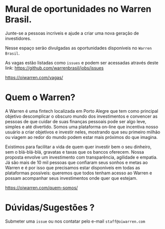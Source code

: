 # Mural de oportunidades no Warren Brasil.

Junte-se a pessoas incríveis e ajude a criar uma nova geração de investidores.

Nesse espaço serão divulgadas as oportunidades disponíveis no `Warren Brasil`.

As vagas estão listadas como `issues` e podem ser acessadas através deste link: https://github.com/warrenbrasil/jobs/issues

https://oiwarren.com/vagas/

# Quem  o Warren?

A Warren é uma fintech localizada em Porto Alegre que tem como principal objetivo descomplicar o obscuro mundo dos investimentos e convencer as pessoas de que cuidar de suas finanças pessoais pode ser algo leve, simples e até divertido. Somos uma plataforma on-line que incentiva nosso usuário a criar objetivos e investir neles, mostrando que seu primeiro milhão ou viagem ao redor do mundo podem estar mais próximos do que imagina.

Existimos para facilitar a vida de quem quer investir bem o seu dinheiro, sem o blá-blá-blá, gravatas e taxas que os bancos oferecem. Nossa proposta envolve um investimento com transparência, agilidade e empatia. Já são mais de 10 mil pessoas que confiaram seus sonhos e metas ao Warren e é por isso que precisamos estar disponíveis em todas as plataformas possíveis: queremos que todos tenham acesso ao Warren e possam acompanhar seus investimentos onde quer que estejam.

https://oiwarren.com/quem-somos/

# Dúvidas/Sugestões ?

Submeter uma `issue` ou nos contatar pelo e-mail `staff@oiwarren.com`

